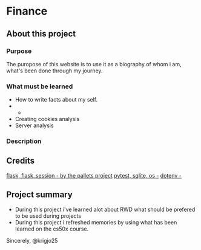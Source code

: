 # Finance

## About this project

### Purpose
The puropose of this website is to use it as a biography of whom i am,  what's been done through my journey.

### What must be learned

-   How to write facts about my self.
-   - 
-   Creating cookies analysis
-   Server analysis

### Description

##  Credits

[flask, flask_session - by the pallets project]()
[pytest, sqlite, os -]()
[dotenv - ]()


## Project summary

-   During this project i've learned alot about RWD what should be prefered to be used during projects
-   During this project i refreshed memories by using what has been learned on the cs50x course.

Sincerely,
@krigjo25
